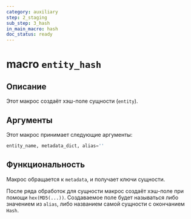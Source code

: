 ```yaml
---
category: auxiliary
step: 2_staging
sub_step: 3_hash
in_main_macro: hash
doc_status: ready
---
```

# macro `entity_hash`

## Описание

Этот макрос создаёт хэш-поле сущности (`entity`).

## Аргументы

Этот макрос принимает следующие аргументы:
```sql
entity_name, metadata_dict, alias=''
```
## Функциональность

Макрос обращается к `metadata`, и получает ключи сущности.

После ряда обработок для сущности  макрос создаёт хэш-поле при помощи `hex(MD5(...))`. Создаваемое поле будет называться либо значением из `alias`, либо названием самой сущности с окончанием `Hash`.
